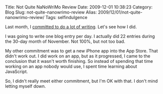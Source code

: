 Title: Not Quite NaNoWriMo Review
Date: 2009-12-01 10:38:23
Category: Blog
Slug: not-quite-nanowrimo-review
Alias: 2009/12/01/not-quite-nanowrimo-review/
Tags: selfindulgence


Last month, I [committed to do a lot of writing](https://undefinedvalue.com/2009/11/01/not-quite-nanowrimo). Let's see how I did.

I was going to write one blog entry per day. I actually did 22 entries during the 30-day month of November. Not 100%, but not too bad.

My other commitment was to get a new iPhone app into the App Store. That didn't work out. I did work on an app, but as it progressed, I came to the conclusion that it wasn't worth finishing. So instead of spending that time working on an app nobody would use, I spent time learning about JavaScript.

So, I didn't really meet either commitment, but I'm OK with that. I don't mind letting myself down.


